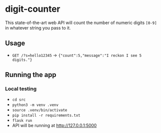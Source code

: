 # digit-counter

This state-of-the-art web API will count the number of numeric digits `[0-9]` in whatever string you pass to it.

## Usage

- `GET /?s=hello12345` -> `{"count":5,"message":"I reckon I see 5 digits."}`

## Running the app

### Local testing

- `cd src`
- `python3 -m venv .venv`
- `source .venv/bin/activate`
- `pip install -r requirements.txt`
- `flask run`
- API will be running at http://127.0.0.1:5000
